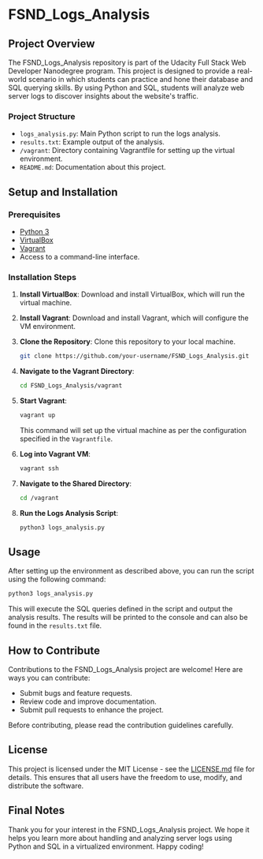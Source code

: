 # FSND_Logs_Analysis

## Project Overview

The FSND_Logs_Analysis repository is part of the Udacity Full Stack Web Developer Nanodegree program. This project is designed to provide a real-world scenario in which students can practice and hone their database and SQL querying skills. By using Python and SQL, students will analyze web server logs to discover insights about the website's traffic.

### Project Structure

- `logs_analysis.py`: Main Python script to run the logs analysis.
- `results.txt`: Example output of the analysis.
- `/vagrant`: Directory containing Vagrantfile for setting up the virtual environment.
- `README.md`: Documentation about this project.

## Setup and Installation

### Prerequisites

- [Python 3](https://www.python.org/downloads/)
- [VirtualBox](https://www.virtualbox.org/wiki/Downloads)
- [Vagrant](https://www.vagrantup.com/downloads.html)
- Access to a command-line interface.

### Installation Steps

1. **Install VirtualBox**: Download and install VirtualBox, which will run the virtual machine.

2. **Install Vagrant**: Download and install Vagrant, which will configure the VM environment.

3. **Clone the Repository**: Clone this repository to your local machine.
   ```bash
   git clone https://github.com/your-username/FSND_Logs_Analysis.git
   ```

4. **Navigate to the Vagrant Directory**:
   ```bash
   cd FSND_Logs_Analysis/vagrant
   ```

5. **Start Vagrant**:
   ```bash
   vagrant up
   ```
   This command will set up the virtual machine as per the configuration specified in the `Vagrantfile`.

6. **Log into Vagrant VM**:
   ```bash
   vagrant ssh
   ```

7. **Navigate to the Shared Directory**:
   ```bash
   cd /vagrant
   ```

8. **Run the Logs Analysis Script**:
   ```bash
   python3 logs_analysis.py
   ```

## Usage

After setting up the environment as described above, you can run the script using the following command:

```bash
python3 logs_analysis.py
```

This will execute the SQL queries defined in the script and output the analysis results. The results will be printed to the console and can also be found in the `results.txt` file.

## How to Contribute

Contributions to the FSND_Logs_Analysis project are welcome! Here are ways you can contribute:

- Submit bugs and feature requests.
- Review code and improve documentation.
- Submit pull requests to enhance the project.

Before contributing, please read the contribution guidelines carefully.

## License

This project is licensed under the MIT License - see the [LICENSE.md](LICENSE.md) file for details. This ensures that all users have the freedom to use, modify, and distribute the software.

## Final Notes

Thank you for your interest in the FSND_Logs_Analysis project. We hope it helps you learn more about handling and analyzing server logs using Python and SQL in a virtualized environment. Happy coding!